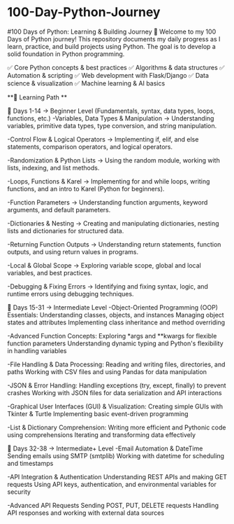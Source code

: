 # 100-Day-Python-Journey 
  #100 Days of Python: Learning & Building Journey 🚀
  Welcome to my 100 Days of Python journey! This repository documents my daily progress as I learn, practice, and build projects using Python. The goal is to develop a solid foundation in Python programming.
  
  ✅ Core Python concepts & best practices
  ✅ Algorithms & data structures
  ✅ Automation & scripting
  ✅ Web development with Flask/Django
  ✅ Data science & visualization
  ✅ Machine learning & AI basics
  
  **📌 Learning Path **
  
  🔹 Days 1-14 → Beginner Level (Fundamentals, syntax, data types, loops, functions, etc.)
  -Variables, Data Types & Manipulation → Understanding variables, primitive data types, type conversion, and string manipulation.
  
  -Control Flow & Logical Operators → Implementing if, elif, and else statements, comparison operators, and logical operators.
  
  -Randomization & Python Lists → Using the random module, working with lists, indexing, and list methods.
  
  -Loops, Functions & Karel → Implementing for and while loops, writing functions, and an intro to Karel (Python for beginners).
  
  -Function Parameters → Understanding function arguments, keyword arguments, and default parameters.
   
  -Dictionaries & Nesting → Creating and manipulating dictionaries, nesting lists and dictionaries for structured data.
  
  -Returning Function Outputs → Understanding return statements, function outputs, and using return values in programs.
  
  -Local & Global Scope → Exploring variable scope, global and local variables, and best practices.
  
  -Debugging & Fixing Errors → Identifying and fixing syntax, logic, and runtime errors using debugging techniques.
  
  🔹 Days 15-31 → Intermediate Level
  -Object-Oriented Programming (OOP) Essentials:
  Understanding classes, objects, and instances
  Managing object states and attributes
  Implementing class inheritance and method overriding
  
  -Advanced Function Concepts:
  Exploring *args and **kwargs for flexible function parameters
  Understanding dynamic typing and Python's flexibility in handling variables
  
  -File Handling & Data Processing:
  Reading and writing files, directories, and paths
  Working with CSV files and using Pandas for data manipulation
  
  -JSON & Error Handling:
  Handling exceptions (try, except, finally) to prevent crashes
  Working with JSON files for data serialization and API interactions
  
  -Graphical User Interfaces (GUI) & Visualization:
  Creating simple GUIs with Tkinter & Turtle
  Implementing basic event-driven programming
  
  -List & Dictionary Comprehension:
  Writing more efficient and Pythonic code using comprehensions
  Iterating and transforming data effectively
  
  🔹 Days 32-38 → Intermediate+ Level
  -Email Automation & DateTime
  Sending emails using SMTP (smtplib)
  Working with datetime for scheduling and timestamps
  
  -API Integration & Authentication
  Understanding REST APIs and making GET requests
  Using API keys, authentication, and environmental variables for security
  
  -Advanced API Requests
  Sending POST, PUT, DELETE requests
  Handling API responses and working with external data sources

